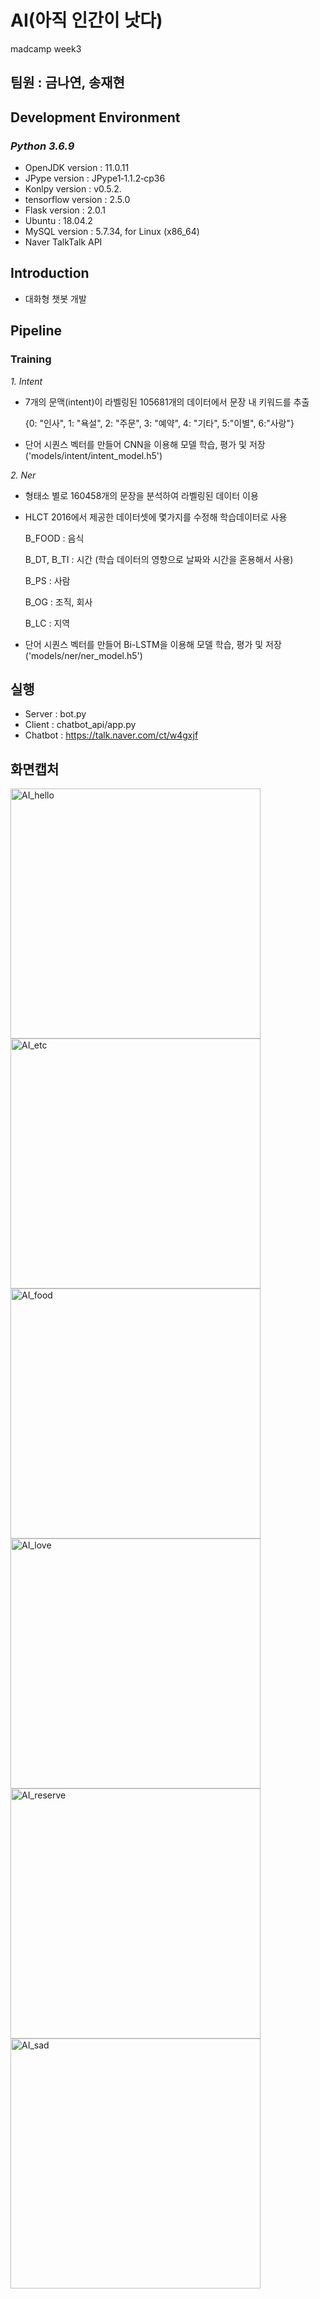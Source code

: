 # AI(아직 인간이 낫다)
madcamp week3

## 팀원 : 금나연, 송재현

## Development Environment

### *Python 3.6.9*

  * OpenJDK version : 11.0.11
  * JPype version : JPype1‑1.1.2‑cp36
  * Konlpy version : v0.5.2.
  * tensorflow version : 2.5.0
  * Flask version : 2.0.1
  * Ubuntu : 18.04.2
  * MySQL version : 5.7.34, for Linux (x86_64)
  * Naver TalkTalk API

## Introduction
- 대화형 챗봇 개발

## Pipeline
### Training
*1. Intent*
- 7개의 문맥(intent)이 라벨링된 105681개의 데이터에서 문장 내 키워드를 추출

    {0: "인사", 1: "욕설", 2: "주문", 3: "예약", 4: "기타", 5:"이별", 6:"사랑"}
- 단어 시퀀스 벡터를 만들어 CNN을 이용해 모델 학습, 평가 및 저장 ('models/intent/intent_model.h5')

*2. Ner*
- 형태소 별로 160458개의 문장을 분석하여 라벨링된 데이터 이용
- HLCT 2016에서 제공한 데이터셋에 몇가지를 수정해 학습데이터로 사용


    B_FOOD : 음식
    
    B_DT, B_TI : 시간 (학습 데이터의 영향으로 날짜와 시간을 혼용해서 사용)
    
    B_PS : 사람
    
    B_OG : 조직, 회사
    
    B_LC : 지역
    
- 단어 시퀀스 벡터를 만들어 Bi-LSTM을 이용해 모델 학습, 평가 및 저장 ('models/ner/ner_model.h5')

## 실행 
- Server : bot.py
- Client : chatbot_api/app.py
- Chatbot : https://talk.naver.com/ct/w4gxjf

## 화면캡처

<img width="400" alt="AI_hello" src="https://user-images.githubusercontent.com/82078588/126426791-3d05ed31-5669-4145-91f0-05832b730276.png">
<img width="400" alt="AI_etc" src="https://user-images.githubusercontent.com/82078588/126426779-fcce688f-1104-4ab6-a737-4a1a31847b84.png">
<img width="400" alt="AI_food" src="https://user-images.githubusercontent.com/82078588/126426788-7fbb0c71-1577-4709-8c23-927e803fe5da.png">
<img width="400" alt="AI_love" src="https://user-images.githubusercontent.com/82078588/126426794-4ef22d79-b746-4c77-8a85-0dd09781f5fe.png">
<img width="400" alt="AI_reserve" src="https://user-images.githubusercontent.com/82078588/126426797-54b54302-ba79-4c3b-a658-70a015a75765.png">
<img width="400" alt="AI_sad" src="https://user-images.githubusercontent.com/82078588/126426799-da564a5c-c5f8-48a2-abce-4684cbced8f8.png">
